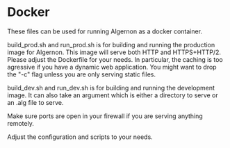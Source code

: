 # Docker

These files can be used for running Algernon as a docker container.

build_prod.sh and run_prod.sh is for building and running the production image for Algernon. This image will serve both HTTP and HTTPS+HTTP/2.
Please adjust the Dockerfile for your needs. In particular, the caching is too agressive if you have a dynamic web application.
You might want to drop the "-c" flag unless you are only serving static files.

build_dev.sh and run_dev.sh is for building and running the development image. It can also take an argument which is either a directory to serve or an .alg file to serve.

Make sure ports are open in your firewall if you are serving anything remotely.

Adjust the configuration and scripts to your needs.
